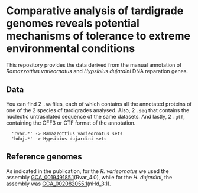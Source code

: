 # Comparative analysis of tardigrade genomes reveals potential mechanisms of tolerance to extreme environmental conditions


This repository provides the data derived from the manual annotation of *Ramazzottius varieornatus* and *Hypsibius dujardini* DNA reparation genes.

## Data

You can find 2 `.aa` files, each of which contains all the annotated proteins of one of the 2 species of tardigrades analysed. Also, 2 `.seq` that contains the nucleotic untrasnlated sequence of the same datasets. And lastly, 2 `.gtf`, containing the GFF3 or GTF format of the annotation.
```
  'rvar.*' -> Ramazzottius varieornatus sets
  'hduj.*' -> Hypsibius dujardini sets
```

## Reference genomes

As indicated in the publication, for the *R. varieornatus* we used the assembly [GCA_001949185.1](https://www.ncbi.nlm.nih.gov/assembly/GCA_001949185.1/)(Rvar_4.0), while for the *H. dujardini*, the assembly was [GCA_002082055.1](https://www.ncbi.nlm.nih.gov/assembly/GCA_002082055.1/)(nHd_3.1).
